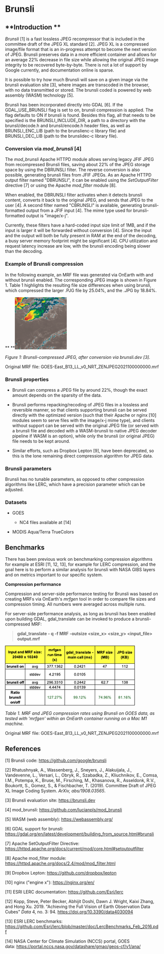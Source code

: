 # Brunsli

## **Introduction **

*Brunsli* \[1\] is a fast lossless JPEG recompressor that is included in
the committee draft of the JPEG XL standard \[2\]. JPEG XL is a
compressed image/file format that is an in-progress attempt to become
the next version of JPEG. Brunsli preserves data in a more efficient
container and allows for an average 22% decrease in file size while
allowing the original JPEG image integrity to be recovered byte-by-byte.
There is not a lot of support by Google currently, and documentation
online is sparse.

It is possible to try how much Brunsli will save on a given image via
the brunsli evaluation site \[3\], where images are transcoded in the
browser, with no data transmitted or stored. The brunsli coded is
powered by web assembly (WASM) technology \[5\].

Brunsli has been incorporated directly into GDAL \[6\]. If the
GDAL\_USE\_BRUNSLI flag is set to on, brunsli compression is applied. The
flag defaults to ON if brunsli is found. Besides this flag, all that
needs to be specified is the BRUNSLI\_INCLUDE\_DIR, a path to a directory
with the brunsli/decode.h and brunsli/encode.h header files, as well as
BRUNSLI\_ENC\_LIB (path to the brunslienc-c library file) and
BRUNSLI\_DEC\_LIB (path to the brunslidec-c library file).

### Conversion via *mod_brunsli* \[4\]

The *mod_brunsli* Apache HTTPD module allows serving legacy JFIF JPEG
from recompressed Brunsli files, saving about 22% of the JPEG storage
space by using the DBRUNSLI filter. The reverse conversion is also
possible, generating brunsli files from JFIF JPEGs. As an Apache HTTPD
output filter named \"DBRUNSLI\", it can be enabled using the
*SetOutputFilter* directive \[7\] or using the Apache *mod_filter*
module \[8\].

When enabled, the DBRUNSLI filter activates when it detects brunsli
content, converts it back to the original JPEG, and sends that JPEG to
the user \[4\]. A second filter named \"CBRUNSLI\" is available,
generating brunsli-formatted output from a JFIF input \[4\]. The mime
type used for brunsli-formatted output is "image/x-j".

Currently, these filters have a hard-coded input size limit of 1MB, and
if the input is larger it will be forwarded without conversion \[4\].
Since the input and the output will both be fully present in RAM at the
end of the decoding, a busy server memory footprint might be significant
\[4\]. CPU utilization and request latency increase are low, with the
brunsli encoding being slower than the decoding.

### Example of Brunsli compression

In the following example, an MRF file was generated via OnEarth with and
without brunsli enabled. The corresponding JPEG image is shown in
Figure 1. Table 1 highlights the resulting file size differences when
using brunsli, which compressed the larger .PJG file by 25.04%, and the
.JPG by 18.84%.

** **![](./figures/brunsli/media/image1.png)

*_Figure 1_: Brunsli-compressed JPEG, after conversion via
brunsli.dev \[3\].*

Original MRF file: GOES-East\_B13\_LL\_v0\_NRT\_ZENJPEG2021100000000.mrf

### **Brunsli properties**

-   Brunsli can compress a JPEG file by around 22%, though the exact
    amount depends on the sparsity of the data.

-   Brunsli performs repacking/recoding of JPEG files in a lossless and
    reversible manner, so that clients supporting brunsli can be served
    directly with the optimized version (such that their Apache or nginx
    \[10\] modules seem to serve files with the image/x-j mime type),
    and clients without support can be served with the original JPEG
    file (or served with a brunsli file and decoded with a WASM-brunsli
    to native JPEG decoder pipeline if WASM is an option), while only
    the brunsli (or original JPEG) file needs to be kept around.

-   Similar efforts, such as Dropbox Lepton \[9\], have been deprecated,
    so this is the lone remaining direct compression algorithm for JPEG
    data.

### **Brunsli parameters**

Brunsli has no tunable parameters, as opposed to other compression
algorithms like LERC, which have a precision parameter which can be
adjusted.

### **Datasets**

-   GOES

    -   NC4 files available at \[14\]

-   MODIS Aqua/Terra TrueColors

## **Benchmarks**

There has been previous work on benchmarking compression algorithms for
example at ESRI \[11, 12, 13\], for example for LERC compression, and
the goal here is to perform a similar analysis for brunsli with NASA
GIBS layers and on metrics important to our specific system.

**Compression performance**

Compression and server-side performance testing for Brunsli was based on
creating MRFs via OnEarth's *mrfgen* tool in order to compare file sizes
and compression timing. All numbers were averaged across multiple runs.

For server-side performance analysis, as long as brunsli has been
enabled upon building GDAL, gdal_translate can be invoked to produce a
brunsli-compressed MRF:

> **gdal\_translate - q -f MRF -outsize \<size_x\> \<size_y\>
> \<input_file\> output.mrf**

![](./figures/brunsli/media/image2.png)

*_Table 1_. MRF and JPEG compression rates using Brunsli on
GOES data, as tested with 'mrfgen' within an OnEarth container running
on a Mac M1 machine.*

Original MRF file: GOES-East\_B13\_LL\_v0\_NRT\_ZENJPEG2021100000000.mrf

## **References**

\[1\] Brunsli code: <https://github.com/google/brunsli>

\[2\] Rhatushnyak, A., Wassenberg, J., Sneyers, J., Alakuijala, J.,
Vandevenne, L., Versari, L., Obryk, R., Szabadka, Z., Kliuchnikov, E.,
Comsa, I.M., Potempa, K., Bruse, M., Firsching, M., Khasanova, R.,
Asseldonk, R.V., Boukortt, S., Gomez, S., & Fischbacher, T. (2019).
Committee Draft of JPEG XL Image Coding System. *ArXiv, abs/1908.03565*.

\[3\] Brunsli evaluation site: <https://brunsli.dev>

\[4\] mod_brunsli: <https://github.com/lucianpls/mod_brunsli>

\[5\] WASM (web assembly): <https://webassembly.org/>

\[6\] GDAL support for brunsli:
<https://gdal.org/en/latest/development/building_from_source.html#brunsli>

\[7\] Apache SetOutputFilter Directive:
<https://httpd.apache.org/docs/current/mod/core.html#setoutputfilter>

\[8\] Apache mod_filter module:
<https://httpd.apache.org/docs/2.4/mod/mod_filter.html>

\[9\] Dropbox Lepton: <https://github.com/dropbox/lepton>

\[10\] nginx ("engine x"): <https://nginx.org/en/>

\[11\] ESRI LERC documentation: <https://github.com/Esri/lerc>

\[12\] Kopp, Steve, Peter Becker, Abhijit Doshi, Dawn J. Wright, Kaixi
Zhang, and Hong Xu. 2019. \"Achieving the Full Vision of Earth
Observation Data Cubes\" *Data* 4, no. 3: 94.
<https://doi.org/10.3390/data4030094>

\[13\] ESRI LERC benchmarks:
<https://github.com/Esri/lerc/blob/master/doc/LercBenchmarks_Feb_2016.pdf>

\[14\] NASA Center for Climate Simulation (NCCS) portal, GOES
data: <https://portal.nccs.nasa.gov/datashare/gmao/geos-cf/v1/ana/>
